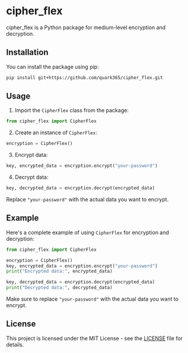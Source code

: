 # cipher_flex

cipher_flex is a Python package for medium-level encryption and decryption.

## Installation

You can install the package using pip:

```bash
pip install git+https://github.com/quark365/cipher_flex.git
```

## Usage

1. Import the `CipherFlex` class from the package:

```python
from cipher_flex import CipherFlex
```

2. Create an instance of `CipherFlex`:

```python
encryption = CipherFlex()
```

3. Encrypt data:

```python
key, encrypted_data = encryption.encrypt("your-password")
```

4. Decrypt data:

```python
key, decrypted_data = encryption.decrypt(encrypted_data)
```

Replace `"your-password"` with the actual data you want to encrypt.

## Example

Here's a complete example of using `CipherFlex` for encryption and decryption:

```python
from cipher_flex import CipherFlex

encryption = CipherFlex()
key, encrypted_data = encryption.encrypt("your-password")
print("Encrypted data:", encrypted_data)

key, decrypted_data = encryption.decrypt(encrypted_data)
print("Decrypted data:", decrypted_data)
```

Make sure to replace `"your-password"` with the actual data you want to encrypt.

## License

This project is licensed under the MIT License - see the [LICENSE](LICENSE) file for details.
